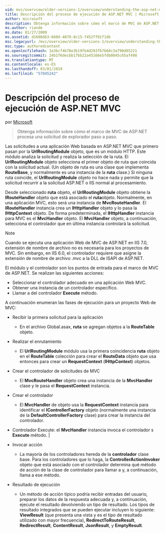 ```yaml
---
uid: mvc/overview/older-versions-1/overview/understanding-the-asp-net-mvc-execution-process
title: Descripción del proceso de ejecución de ASP.NET MVC | Microsoft Docs
author: microsoft
description: Obtenga información sobre cómo el marco de MVC de ASP.NET procesa una solicitud de explorador paso a paso.
ms.author: riande
ms.date: 01/27/2009
ms.assetid: d1608db3-660d-4079-8c15-f452ff01f1db
msc.legacyurl: /mvc/overview/older-versions-1/overview/understanding-the-asp-net-mvc-execution-process
msc.type: authoredcontent
ms.openlocfilehash: 3a3bcf4b78e3b19fb4d293f67b68c3a790d05221
ms.sourcegitcommit: 24b1f6decbb17bb22a45166e5fdb0845c65af498
ms.translationtype: MT
ms.contentlocale: es-ES
ms.lasthandoff: 03/01/2019
ms.locfileid: "57045242"
---
```

<a name="understanding-the-aspnet-mvc-execution-process"></a>Descripción del proceso de ejecución de ASP.NET MVC
====================
por [Microsoft](https://github.com/microsoft)

> Obtenga información sobre cómo el marco de MVC de ASP.NET procesa una solicitud de explorador paso a paso.


Las solicitudes a una aplicación Web basada en ASP.NET MVC que primero pasan por la **UrlRoutingModule** objeto, que es un módulo HTTP. Este módulo analiza la solicitud y realiza la selección de la ruta. El **UrlRoutingModule** objeto selecciona el primer objeto de ruta que coincida con la solicitud actual. (Un objeto de ruta es una clase que implementa **RouteBase**, y normalmente es una instancia de la **ruta** clase.) Si ninguna ruta coincide, el **UrlRoutingModule** objeto no hace nada y permite que la solicitud recurrir a la solicitud ASP.NET o IIS normal al procesamiento.

Desde seleccionado **ruta** objeto, el **UrlRoutingModule** objeto obtiene la **IRouteHandler** objeto que está asociado el **ruta**objeto. Normalmente, en una aplicación MVC, esto será una instancia de **MvcRouteHandler**. El **IRouteHandler** instancia crea un **IHttpHandler** objeto y lo pasa la **IHttpContext** objeto. De forma predeterminada, el **IHttpHandler** instancia para MVC es el **MvcHandler** objeto. El **MvcHandler** objeto, a continuación, selecciona el controlador que en última instancia controlará la solicitud.

> [!NOTE]
> Cuando se ejecuta una aplicación Web de MVC de ASP.NET en IIS 7.0, extensión de nombre de archivo no es necesaria para los proyectos de MVC. Sin embargo, en IIS 6.0, el controlador requiere que asigne la extensión de nombre de archivo .mvc a la DLL de ISAPI de ASP.NET.


El módulo y el controlador son los puntos de entrada para el marco de MVC de ASP.NET. Se realizan las siguientes acciones:

- Seleccionar el controlador adecuado en una aplicación Web MVC.
- Obtener una instancia de un controlador específico.
- Llamar a del controlador **Execute** método.

A continuación enumeran las fases de ejecución para un proyecto Web de MVC:

- Recibir la primera solicitud para la aplicación 

    - En el archivo Global.asax, **ruta** se agregan objetos a la **RouteTable** objeto.
- Realizar el enrutamiento 

    - El **UrlRoutingModule** módulo usa la primera coincidencia **ruta** objeto en el **RouteTable** colección para crear el **RouteData** objeto que usa entonces para crear un **RequestContext** (**IHttpContext**) objetos.
- Crear el controlador de solicitudes de MVC 

    - El **MvcRouteHandler** objeto crea una instancia de la **MvcHandler** clase y le pasa el **RequestContext** instancia.
- Crear el controlador 

    - El **MvcHandler** de objeto usa la **RequestContext** instancia para identificar el **IControllerFactory** objeto (normalmente una instancia de la  **DefaultControllerFactory** clase) para crear la instancia del controlador.
- Controlador Execute: el **MvcHandler** instancia invoca el controlador s **Execute** método. |
- Invocar acción 

    - La mayoría de los controladores hereda de la **controlador** clase base. Para los controladores que lo haga, la **ControllerActionInvoker** objeto que está asociado con el controlador determina qué método de acción de la clase de controlador para llamar a y, a continuación, llama a ese método.
- Resultado de ejecución 

    - Un método de acción típico podría recibir entradas del usuario, preparar los datos de la respuesta adecuada y, a continuación, ejecute el resultado devolviendo un tipo de resultado. Los tipos de resultado integrados que se pueden ejecutar incluyen lo siguiente: **ViewResult** (que presenta una vista y es el tipo de resultado utilizado con mayor frecuencia), **RedirectToRouteResult**, **RedirectResult**, **ContentResult**,  **JsonResult**, y **EmptyResult**.
